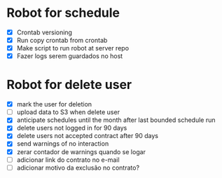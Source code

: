 # Robot for schedule
- [x] Crontab versioning
- [x] Run copy crontab from crontab
- [x] Make script to run robot at server repo
- [x] Fazer logs serem guardados no host

# Robot for delete user
- [x] mark the user for deletion
- [ ] upload data to S3 when delete user
- [x] anticipate schedules until the month after last bounded schedule run
- [x] delete users not logged in for 90 days
- [x] delete users not accepted contract after 90 days
- [x] send warnings of no interaction
- [x] zerar contador de warnings quando se logar
- [ ] adicionar link do contrato no e-mail
- [ ] adicionar motivo da exclusão no contrato?
